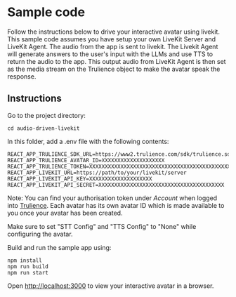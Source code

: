 # Sample code

Follow the instructions below to drive your interactive avatar using livekit.
This sample code assumes you have setup your own LiveKit Server and LiveKit Agent.
The audio from the app is sent to livekit. The Livekit Agent will generate answers to the user's input with the LLMs and use TTS to return the audio to the app.
This output audio from LiveKit Agent is then set as the media stream on the Trulience object to make the avatar speak the response. 

## Instructions

Go to the project directory:
```
cd audio-driven-livekit
```

In this folder, add a .env file with the following contents:
```
REACT_APP_TRULIENCE_SDK_URL=https://www2.trulience.com/sdk/trulience.sdk.js
REACT_APP_TRULIENCE_AVATAR_ID=XXXXXXXXXXXXXXXXXXXX
REACT_APP_TRULIENCE_TOKEN=XXXXXXXXXXXXXXXXXXXXXXXXXXXXXXXXXXXXXXXXXXXXXXXXXXXXXXXXXX
REACT_APP_LIVEKIT_URL=https://path/to/your/livekit/server
REACT_APP_LIVEKIT_API_KEY=XXXXXXXXXXXXXXXXXXXX
REACT_APP_LIVEKIT_API_SECRET=XXXXXXXXXXXXXXXXXXXXXXXXXXXXXXXXXXXXXXXX

```
Note: You can find your authorisation token under *Account* when logged into [Trulience](https://www2.trulience.com). Each avatar has its own avatar ID which is made available to you once your avatar has been created.

Make sure to set "STT Config" and "TTS Config" to "None" while configuring the avatar.

Build and run the sample app using:
```
npm install
npm run build
npm run start
```

Open [http://localhost:3000](http://localhost:3000) to view your interactive avatar in a browser.

